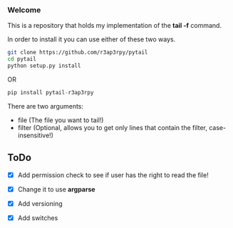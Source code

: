 ### Welcome

This is a repository that holds my implementation of the **tail -f** command.

In order to install it you can use either of these two ways.

``` bash
git clone https://github.com/r3ap3rpy/pytail
cd pytail
python setup.py install
```

OR

``` python
pip install pytail-r3ap3rpy
```

There are two arguments:
- file (The file you want to tail!)
- filter (Optional, allows you to get only lines that contain the filter, case-insensitive!)

## ToDo
- [x] Add permission check to see if user has the right to read the file!
- [x] Change it to use **argparse**
- [x] Add versioning
- [x] Add switches

